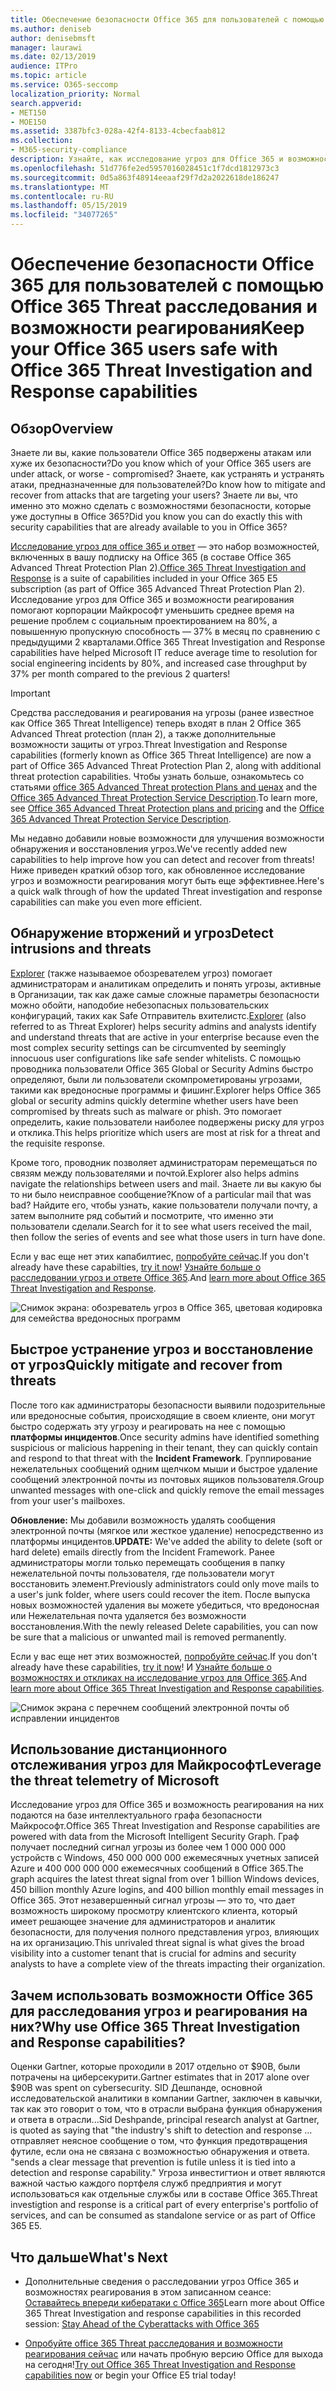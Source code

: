```yaml
---
title: Обеспечение безопасности Office 365 для пользователей с помощью Office 365 Threat расследования и возможности реагирования
ms.author: deniseb
author: denisebmsft
manager: laurawi
ms.date: 02/13/2019
audience: ITPro
ms.topic: article
ms.service: O365-seccomp
localization_priority: Normal
search.appverid:
- MET150
- MOE150
ms.assetid: 3387bfc3-028a-42f4-8133-4cbecfaab812
ms.collection:
- M365-security-compliance
description: Узнайте, как исследование угроз для Office 365 и возможности реагирования могут помочь вашей организации обнаруживать проникновения и угрозы, а также быстро устранять угрозы и восстанавливать их от угроз.
ms.openlocfilehash: 51d776fe2ed5957016028451c1f7dcd1812973c3
ms.sourcegitcommit: 0d5a863f48914eeaaf29f7d2a2022618de186247
ms.translationtype: MT
ms.contentlocale: ru-RU
ms.lasthandoff: 05/15/2019
ms.locfileid: "34077265"
---
```

# <a name="keep-your-office-365-users-safe-with-office-365-threat-investigation-and-response-capabilities"></a><span data-ttu-id="9dd6a-103">Обеспечение безопасности Office 365 для пользователей с помощью Office 365 Threat расследования и возможности реагирования</span><span class="sxs-lookup"><span data-stu-id="9dd6a-103">Keep your Office 365 users safe with Office 365 Threat Investigation and Response capabilities</span></span>

## <a name="overview"></a><span data-ttu-id="9dd6a-104">Обзор</span><span class="sxs-lookup"><span data-stu-id="9dd6a-104">Overview</span></span>

<span data-ttu-id="9dd6a-105">Знаете ли вы, какие пользователи Office 365 подвержены атакам или хуже их безопасности?</span><span class="sxs-lookup"><span data-stu-id="9dd6a-105">Do you know which of your Office 365 users are under attack, or worse - compromised?</span></span> <span data-ttu-id="9dd6a-106">Знаете, как устранять и устранять атаки, предназначенные для пользователей?</span><span class="sxs-lookup"><span data-stu-id="9dd6a-106">Do know how to mitigate and recover from attacks that are targeting your users?</span></span> <span data-ttu-id="9dd6a-107">Знаете ли вы, что именно это можно сделать с возможностями безопасности, которые уже доступны в Office 365?</span><span class="sxs-lookup"><span data-stu-id="9dd6a-107">Did you know you can do exactly this with security capabilities that are already available to you in Office 365?</span></span> 
  
<span data-ttu-id="9dd6a-108">[Исследование угроз для office 365 и ответ](office-365-ti.md) — это набор возможностей, включенных в вашу подписку на Office 365 (в составе Office 365 Advanced Threat Protection Plan 2).</span><span class="sxs-lookup"><span data-stu-id="9dd6a-108">[Office 365 Threat Investigation and Response](office-365-ti.md) is a suite of capabilities included in your Office 365 E5 subscription (as part of Office 365 Advanced Threat Protection Plan 2).</span></span> <span data-ttu-id="9dd6a-109">Исследование угроз для Office 365 и возможности реагирования помогают корпорации Майкрософт уменьшить среднее время на решение проблем с социальным проектированием на 80%, а повышенную пропускную способность — 37% в месяц по сравнению с предыдущими 2 кварталами.</span><span class="sxs-lookup"><span data-stu-id="9dd6a-109">Office 365 Threat Investigation and Response capabilities have helped Microsoft IT reduce average time to resolution for social engineering incidents by 80%, and increased case throughput by 37% per month compared to the previous 2 quarters!</span></span> 

> [!IMPORTANT]
> <span data-ttu-id="9dd6a-110">Средства расследования и реагирования на угрозы (ранее известное как Office 365 Threat Intelligence) теперь входят в план 2 Office 365 Advanced Threat protection (план 2), а также дополнительные возможности защиты от угроз.</span><span class="sxs-lookup"><span data-stu-id="9dd6a-110">Threat Investigation and Response capabilities (formerly known as Office 365 Threat Intelligence) are now a part of Office 365 Advanced Threat Protection Plan 2, along with additional threat protection capabilities.</span></span> <span data-ttu-id="9dd6a-111">Чтобы узнать больше, ознакомьтесь со статьями [office 365 Advanced Threat protection Plans and ценах](https://products.office.com/exchange/advance-threat-protection) and the [Office 365 Advanced Threat Protection Service Description](https://docs.microsoft.com/office365/servicedescriptions/office-365-advanced-threat-protection-service-description).</span><span class="sxs-lookup"><span data-stu-id="9dd6a-111">To learn more, see [Office 365 Advanced Threat Protection plans and pricing](https://products.office.com/exchange/advance-threat-protection) and the [Office 365 Advanced Threat Protection Service Description](https://docs.microsoft.com/office365/servicedescriptions/office-365-advanced-threat-protection-service-description).</span></span>
  
<span data-ttu-id="9dd6a-112">Мы недавно добавили новые возможности для улучшения возможности обнаружения и восстановления угроз.</span><span class="sxs-lookup"><span data-stu-id="9dd6a-112">We've recently added new capabilities to help improve how you can detect and recover from threats!</span></span> <span data-ttu-id="9dd6a-113">Ниже приведен краткий обзор того, как обновленное исследование угроз и возможности реагирования могут быть еще эффективнее.</span><span class="sxs-lookup"><span data-stu-id="9dd6a-113">Here's a quick walk through of how the updated Threat investigation and response capabilities can make you even more efficient.</span></span>
  
## <a name="detect-intrusions-and-threats"></a><span data-ttu-id="9dd6a-114">Обнаружение вторжений и угроз</span><span class="sxs-lookup"><span data-stu-id="9dd6a-114">Detect intrusions and threats</span></span>

<span data-ttu-id="9dd6a-115">[Explorer](use-explorer-in-security-and-compliance.md) (также называемое обозревателем угроз) помогает администраторам и аналитикам определить и понять угрозы, активные в Организации, так как даже самые сложные параметры безопасности можно обойти, наподобие небезопасных пользовательских конфигураций, таких как Safe Отправитель вхителистс.</span><span class="sxs-lookup"><span data-stu-id="9dd6a-115">[Explorer](use-explorer-in-security-and-compliance.md) (also referred to as Threat Explorer) helps security admins and analysts identify and understand threats that are active in your enterprise because even the most complex security settings can be circumvented by seemingly innocuous user configurations like safe sender whitelists.</span></span> <span data-ttu-id="9dd6a-116">С помощью проводника пользователи Office 365 Global or Security Admins быстро определяют, были ли пользователи скомпрометированы угрозами, такими как вредоносные программы и фишинг.</span><span class="sxs-lookup"><span data-stu-id="9dd6a-116">Explorer helps Office 365 global or security admins quickly determine whether users have been compromised by threats such as malware or phish.</span></span> <span data-ttu-id="9dd6a-117">Это помогает определить, какие пользователи наиболее подвержены риску для угроз и отклика.</span><span class="sxs-lookup"><span data-stu-id="9dd6a-117">This helps prioritize which users are most at risk for a threat and the requisite response.</span></span> 
  
<span data-ttu-id="9dd6a-118">Кроме того, проводник позволяет администраторам перемещаться по связям между пользователями и почтой.</span><span class="sxs-lookup"><span data-stu-id="9dd6a-118">Explorer also helps admins navigate the relationships between users and mail.</span></span> <span data-ttu-id="9dd6a-119">Знаете ли вы какую бы то ни было неисправное сообщение?</span><span class="sxs-lookup"><span data-stu-id="9dd6a-119">Know of a particular mail that was bad?</span></span> <span data-ttu-id="9dd6a-120">Найдите его, чтобы узнать, какие пользователи получали почту, а затем выполните ряд событий и посмотрите, что именно эти пользователи сделали.</span><span class="sxs-lookup"><span data-stu-id="9dd6a-120">Search for it to see what users received the mail, then follow the series of events and see what those users in turn have done.</span></span>

<span data-ttu-id="9dd6a-121">Если у вас еще нет этих капабилтиес, [попробуйте сейчас](https://aka.ms/tryo365threatintel3).</span><span class="sxs-lookup"><span data-stu-id="9dd6a-121">If you don't already have these capabilties, [try it now](https://aka.ms/tryo365threatintel3)!</span></span> <span data-ttu-id="9dd6a-122">[Узнайте больше о расследовании угроз и ответе Office 365](https://aka.ms/readmoreabouto365threatintel).</span><span class="sxs-lookup"><span data-stu-id="9dd6a-122">And [learn more about Office 365 Threat Investigation and Response](https://aka.ms/readmoreabouto365threatintel).</span></span>
  
![Снимок экрана: обозреватель угроз в Office 365, цветовая кодировка для семейства вредоносных программ](media/591338dd-252a-437d-b5f2-87aa42e74b0c.png)
  
## <a name="quickly-mitigate-and-recover-from-threats"></a><span data-ttu-id="9dd6a-124">Быстрое устранение угроз и восстановление от угроз</span><span class="sxs-lookup"><span data-stu-id="9dd6a-124">Quickly mitigate and recover from threats</span></span>

<span data-ttu-id="9dd6a-125">После того как администраторы безопасности выявили подозрительные или вредоносные события, происходящие в своем клиенте, они могут быстро содержать эту угрозу и реагировать на нее с помощью **платформы инцидентов**.</span><span class="sxs-lookup"><span data-stu-id="9dd6a-125">Once security admins have identified something suspicious or malicious happening in their tenant, they can quickly contain and respond to that threat with the **Incident Framework**.</span></span> <span data-ttu-id="9dd6a-126">Группирование нежелательных сообщений одним щелчком мыши и быстрое удаление сообщений электронной почты из почтовых ящиков пользователя.</span><span class="sxs-lookup"><span data-stu-id="9dd6a-126">Group unwanted messages with one-click and quickly remove the email messages from your user's mailboxes.</span></span> 
  
 <span data-ttu-id="9dd6a-127">**Обновление:** Мы добавили возможность удалять сообщения электронной почты (мягкое или жесткое удаление) непосредственно из платформы инцидентов.</span><span class="sxs-lookup"><span data-stu-id="9dd6a-127">**UPDATE:** We've added the ability to delete (soft or hard delete) emails directly from the Incident Framework.</span></span> <span data-ttu-id="9dd6a-128">Ранее администраторы могли только перемещать сообщения в папку нежелательной почты пользователя, где пользователи могут восстановить элемент.</span><span class="sxs-lookup"><span data-stu-id="9dd6a-128">Previously administrators could only move mails to a user's junk folder, where users could recover the item.</span></span> <span data-ttu-id="9dd6a-129">После выпуска новых возможностей удаления вы можете убедиться, что вредоносная или Нежелательная почта удаляется без возможности восстановления.</span><span class="sxs-lookup"><span data-stu-id="9dd6a-129">With the newly released Delete capabilities, you can now be sure that a malicious or unwanted mail is removed permanently.</span></span> 
  
<span data-ttu-id="9dd6a-130">Если у вас еще нет этих возможностей, [попробуйте сейчас](https://aka.ms/tryo365threatintel3).</span><span class="sxs-lookup"><span data-stu-id="9dd6a-130">If you don't already have these capabilities, [try it now](https://aka.ms/tryo365threatintel3)!</span></span> <span data-ttu-id="9dd6a-131">И [Узнайте больше о возможностях и откликах на исследование угроз для Office 365](https://aka.ms/readmoreabouto365threatintel).</span><span class="sxs-lookup"><span data-stu-id="9dd6a-131">And [learn more about Office 365 Threat Investigation and Response capabilities](https://aka.ms/readmoreabouto365threatintel).</span></span>
  
![Снимок экрана с перечнем сообщений электронной почты об исправлении инцидентов](media/9d8452d3-d8d2-4b26-81f9-76396e08dd17.png)
  
## <a name="leverage-the-threat-telemetry-of-microsoft"></a><span data-ttu-id="9dd6a-133">Использование дистанционного отслеживания угроз для Майкрософт</span><span class="sxs-lookup"><span data-stu-id="9dd6a-133">Leverage the threat telemetry of Microsoft</span></span>

<span data-ttu-id="9dd6a-134">Исследование угроз для Office 365 и возможность реагирования на них подаются на базе интеллектуального графа безопасности Майкрософт.</span><span class="sxs-lookup"><span data-stu-id="9dd6a-134">Office 365 Threat Investigation and Response capabilities are powered with data from the Microsoft Intelligent Security Graph.</span></span> <span data-ttu-id="9dd6a-135">Граф получает последний сигнал угрозы из более чем 1 000 000 000 устройств с Windows, 450 000 000 000 ежемесячных учетных записей Azure и 400 000 000 000 ежемесячных сообщений в Office 365.</span><span class="sxs-lookup"><span data-stu-id="9dd6a-135">The graph acquires the latest threat signal from over 1 billion Windows devices, 450 billion monthly Azure logins, and 400 billion monthly email messages in Office 365.</span></span> <span data-ttu-id="9dd6a-136">Этот незавершенный сигнал угрозы — это то, что дает возможность широкому просмотру клиентского клиента, который имеет решающее значение для администраторов и аналитик безопасности, для получения полного представления угроз, влияющих на их организацию.</span><span class="sxs-lookup"><span data-stu-id="9dd6a-136">This unrivaled threat signal is what gives the broad visibility into a customer tenant that is crucial for admins and security analysts to have a complete view of the threats impacting their organization.</span></span> 
  
   
## <a name="why-use-office-365-threat-investigation-and-response-capabilities"></a><span data-ttu-id="9dd6a-137">Зачем использовать возможности Office 365 для расследования угроз и реагирования на них?</span><span class="sxs-lookup"><span data-stu-id="9dd6a-137">Why use Office 365 Threat Investigation and Response capabilities?</span></span>

<span data-ttu-id="9dd6a-138">Оценки Gartner, которые проходили в 2017 отдельно от $90B, были потрачены на циберсекурити.</span><span class="sxs-lookup"><span data-stu-id="9dd6a-138">Gartner estimates that in 2017 alone over $90B was spent on cybersecurity.</span></span> <span data-ttu-id="9dd6a-139">SID Дешпанде, основной исследовательской аналитики в компании Gartner, заключен в кавычки, так как это говорит о том, что в отрасли выбрана функция обнаружения и ответа в отрасли...</span><span class="sxs-lookup"><span data-stu-id="9dd6a-139">Sid Deshpande, principal research analyst at Gartner, is quoted as saying that "the industry's shift to detection and response …</span></span> <span data-ttu-id="9dd6a-140">отправляет неясное сообщение о том, что функция предотвращения футиле, если она не связана с возможностью обнаружения и ответа. "</span><span class="sxs-lookup"><span data-stu-id="9dd6a-140">sends a clear message that prevention is futile unless it is tied into a detection and response capability."</span></span> <span data-ttu-id="9dd6a-141">Угроза инвестигтион и ответ являются важной частью каждого портфеля служб предприятия и могут использоваться как отдельные службы или в составе Office 365.</span><span class="sxs-lookup"><span data-stu-id="9dd6a-141">Threat investigtion and response is a critical part of every enterprise's portfolio of services, and can be consumed as standalone service or as part of Office 365 E5.</span></span>
  
## <a name="whats-next"></a><span data-ttu-id="9dd6a-142">Что дальше</span><span class="sxs-lookup"><span data-stu-id="9dd6a-142">What's Next</span></span>

- <span data-ttu-id="9dd6a-143">Дополнительные сведения о расследовании угроз Office 365 и возможностях реагирования в этом записанном сеансе: [Оставайтесь впереди кибератаки с Office 365](https://myignite.microsoft.com/videos/53723)</span><span class="sxs-lookup"><span data-stu-id="9dd6a-143">Learn more about Office 365 Threat Investigation and response capabilities  in this recorded session: [Stay Ahead of the Cyberattacks with Office 365](https://myignite.microsoft.com/videos/53723)</span></span>
    
- <span data-ttu-id="9dd6a-144">[Опробуйте office 365 Threat расследования и возможности реагирования сейчас](https://aka.ms/tryo365threatintel3) или начать пробную версию Office для выхода на сегодня!</span><span class="sxs-lookup"><span data-stu-id="9dd6a-144">[Try out Office 365 Threat Investigation and Response capabilities now](https://aka.ms/tryo365threatintel3) or begin your Office E5 trial today!</span></span> 
    


